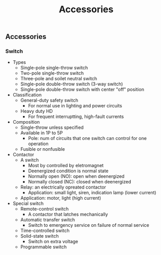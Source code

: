 ﻿---
title: Accessories
update: 2022-06-16
categories: 
- Study notes
- Construction
- Building services
tags: Electical
description: 
---

## Accessories

### Switch
- Types
    - Single-pole single-throw switch
    - Two-pole single-throw switch
    - Three-pole and soilet neutral switch
    - Single-pole double-throw switch (3-way switch)
    - Single-pole double-throw switch with center "off" position
- Classification
    - General-duty safety switch
        - For normal use in lighting and power circuits
    - Heavy duty HD
        - For frequent interruptting, high-fault currents
- Composition
    - Single-throw unless specified
    - Available in 1P to 5P
        - Pole: num of circuits that one switch can control for one operation
    - Fusible or nonfusible
- Contactor
    - A switch
        - Most by controlled by eletromagnet
        - Deenergized condition is normal state
        - Normally open (NO): open when deenergized
        - Normally closed (NC): closed when deenergized
    - Relay: an electrically opreated contactor
        - Application: small light, siren, indication lamp (lower current)
    - Application: motor, light (high current)
- Special switch
    - Remote-control switch
        - A contactor that latches mechanically
    - Automatic transfer switch
        - Switch to emergency service on failure of normal service
    - Time-controlled switch
    - Solid-state switch
        - Switch on extra voltage
    - Programmable switch
